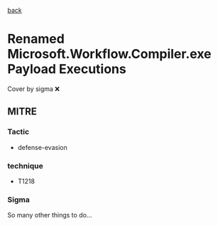 [back](../index.md)
# Renamed Microsoft.Workflow.Compiler.exe Payload Executions
Cover by sigma :x: 

## MITRE
### Tactic
  - defense-evasion

### technique
  - T1218

### Sigma

 So many other things to do...